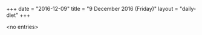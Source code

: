 +++
date = "2016-12-09"
title = "9 December 2016 (Friday)"
layout = "daily-diet"
+++

\<no entries\>